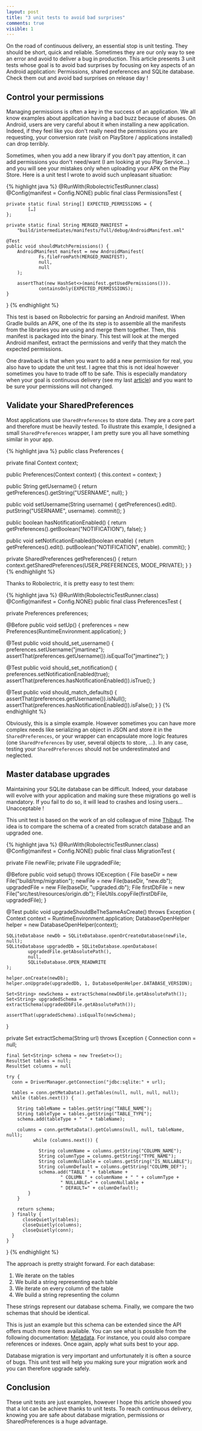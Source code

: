 ```yaml
---
layout: post
title: "3 unit tests to avoid bad surprises"
comments: true
visible: 1
---
```


On the road of continuous delivery, an essential stop is unit testing. They should be short, quick and reliable. Sometimes they are our only way to see an error and avoid to deliver a bug in production. This article presents 3 unit tests whose goal is to avoid bad surprises by focusing on key aspects of an Android application: Permissions, shared preferences and SQLite database. Check them out and avoid bad surprises on release day !

<!-- more -->

## Control your permissions

Managing permissions is often a key in the success of an application. We all know examples about application having a bad buzz because of abuses. On Android, users are very careful about it when installing a new application. Indeed, if they feel like you don't really need the permissions you are requesting, your conversion rate (visit on PlayStore / applications installed) can drop terribly.

Sometimes, when you add a new library if you don't pay attention, it can add permissions you don't need/want (I am looking at you Play Service…) and you will see your mistakes only when uploading your APK on the Play Store. Here is a unit test I wrote to avoid such unpleasant situation:

{% highlight java %}
@RunWith(RobolectricTestRunner.class)
@Config(manifest = Config.NONE)
public final class PermissionsTest {

    private static final String[] EXPECTED_PERMISSIONS = {
            […]
    };

    private static final String MERGED_MANIFEST =
        "build/intermediates/manifests/full/debug/AndroidManifest.xml"

    @Test
    public void shouldMatchPermissions() {
        AndroidManifest manifest = new AndroidManifest(
                Fs.fileFromPath(MERGED_MANIFEST),
                null,
                null
        );

        assertThat(new HashSet<>(manifest.getUsedPermissions())).
                containsOnly(EXPECTED_PERMISSIONS);
    }
}
{% endhighlight %}

This test is based on Robolectric for parsing an Android manifest. When Gradle builds an APK, one of the its step is to assemble all the manifests from the libraries you are using and merge them together. Then, this manifest is packaged into the binary. This test will look at the merged Android manifest, extract the permissions and verify that they match the expected permissions.

One drawback is that when you want to add a new permission for real, you also have to update the unit test. I agree that this is not ideal however sometimes you have to trade off to be safe. This is especially mandatory when your goal is continuous delivery (see my last [article](http://jeremie-martinez.com/2016/01/14/devops-on-android/)) and you want to be sure your permissions will not changed.

## Validate your SharedPreferences

Most applications use `SharedPreferences` to store data. They are a core part and therefore must be heavily tested. To illustrate this example, I designed a small `SharedPreferences` wrapper, I am pretty sure you all have something similar in your app.

{% highlight java %}
public class Preferences {

  private final Context context;

  public Preferences(Context context) {
    this.context = context;
  }

  public String getUsername() {
    return getPreferences().getString("USERNAME", null);
  }

  public void setUsername(String username) {
    getPreferences().edit().
                     putString("USERNAME", username).
                     commit();
  }

  public boolean hasNotificationEnabled() {
    return getPreferences().getBoolean("NOTIFICATION"), false);
  }

  public void setNotificationEnabled(boolean enable) {
    return getPreferences().edit().
                            putBoolean("NOTIFICATION", enable).
                            commit();
  }

  private SharedPreferences getPreferences() {
    return context.getSharedPreferences(USER_PREFERENCES, MODE_PRIVATE);
  }
}
{% endhighlight %}

Thanks to Robolectric, it is pretty easy to test them:

{% highlight java %}
@RunWith(RobolectricTestRunner.class)
@Config(manifest = Config.NONE)
public final class PreferencesTest {

  private Preferences preferences;

  @Before
  public void setUp() {
    preferences = new Preferences(RuntimeEnvironment.application);
  }

  @Test
  public void should_set_username() {
    preferences.setUsername("jmartinez");
    assertThat(preferences.getUsername()).isEqualTo("jmartinez");
  }

  @Test
  public void should_set_notification() {
    preferences.setNotificationEnabled(true);
    assertThat(preferences.hasNotificationEnabled()).isTrue();
  }

  @Test
  public void should_match_defaults() {
    assertThat(preferences.getUsername()).isNull();
    assertThat(preferences.hasNotificationEnabled()).isFalse();
  }
}
{% endhighlight %}

Obviously, this is a simple example. However sometimes you can have more complex needs like serializing an object in JSON and store it in the `SharedPreferences`, or your wrapper can encapsulate more logic features (one `SharedPreferences` by user, several objects to store, …). In any case, testing your `SharedPreferences` should not be underestimated and neglected.

## Master database upgrades

Maintaining your SQLite database can be difficult. Indeed, your database will evolve with your application and making sure these migrations go well is mandatory. If you fail to do so, it will lead to crashes and losing users… Unacceptable !

This unit test is based on the work of an old colleague of mine [Thibaut](https://twitter.com/fredszaq). The idea is to compare the schema of a created from scratch database and an upgraded one.

{% highlight java %}
@RunWith(RobolectricTestRunner.class)
@Config(manifest = Config.NONE)
public final class MigrationTest {

  private File newFile;
  private File upgradedFile;

  @Before
  public void setup() throws IOException {
    File baseDir = new File("build/tmp/migration");
    newFile = new File(baseDir, "new.db");
    upgradedFile = new File(baseDir, "upgraded.db");
    File firstDbFile = new File("src/test/resources/origin.db");
    FileUtils.copyFile(firstDbFile, upgradedFile);
  }

  @Test
  public void upgradeShouldBeTheSameAsCreate() throws Exception {
    Context context = RuntimeEnvironment.application;
    DatabaseOpenHelper helper = new DatabaseOpenHelper(context);

    SQLiteDatabase newDb = SQLiteDatabase.openOrCreateDatabase(newFile, null);
    SQLiteDatabase upgradedDb = SQLiteDatabase.openDatabase(
            upgradedFile.getAbsolutePath(),
            null,
            SQLiteDatabase.OPEN_READWRITE
    );

    helper.onCreate(newDb);
    helper.onUpgrade(upgradedDb, 1, DatabaseOpenHelper.DATABASE_VERSION);

    Set<String> newSchema = extractSchema(newDbFile.getAbsolutePath());
    Set<String> upgradedSchema = extractSchema(upgradedDbFile.getAbsolutePath());

    assertThat(upgradedSchema).isEqualTo(newSchema);
  }

  private Set<String> extractSchema(String url) throws Exception {
    Connection conn = null;

    final Set<String> schema = new TreeSet<>();
    ResultSet tables = null;
    ResultSet columns = null

    try {
      conn = DriverManager.getConnection("jdbc:sqlite:" + url);

      tables = conn.getMetaData().getTables(null, null, null, null);
      while (tables.next()) {

        String tableName = tables.getString("TABLE_NAME");
        String tableType = tables.getString("TABLE_TYPE");
        schema.add(tableType + " " + tableName);

        columns = conn.getMetaData().getColumns(null, null, tableName, null);
              while (columns.next()) {

                String columnName = columns.getString("COLUMN_NAME");
                String columnType = columns.getString("TYPE_NAME");
                String columnNullable = columns.getString("IS_NULLABLE");
                String columnDefault = columns.getString("COLUMN_DEF");
                schema.add("TABLE " + tableName +
                        " COLUMN " + columnName + " " + columnType +
                        " NULLABLE=" + columnNullable +
                        " DEFAULT=" + columnDefault);
            }
        }

        return schema;
      } finally {
          closeQuietly(tables);
          closeQuietly(columns);
          closeQuietly(conn);
      }
    }
}
{% endhighlight %}

 The approach is pretty straight forward. For each database:

 1. We iterate on the tables
 2. We build a string representing each table
 3. We iterate on every column of the table
 4. We build a string representing the column

These strings represent our database schema. Finally, we compare the two schemas that should be identical.

This is just an example but this schema can be extended since the API offers much more items available. You can see what is possible from the following documentation: [Metadata](https://docs.oracle.com/javase/7/docs/api/java/sql/DatabaseMetaData.html). For instance, you could also compare references or indexes. Once again, apply what suits best to your app.

Database migration is very important and unfortunately it is often a source of bugs. This unit test will help you making sure your migration work and you can therefore upgrade safely.

## Conclusion

These unit tests are just examples, however I hope this article showed you that a lot can be achieve thanks to unit tests. To reach continuous delivery, knowing you are safe about database migration, permissions or SharedPreferences is a huge advantage.
